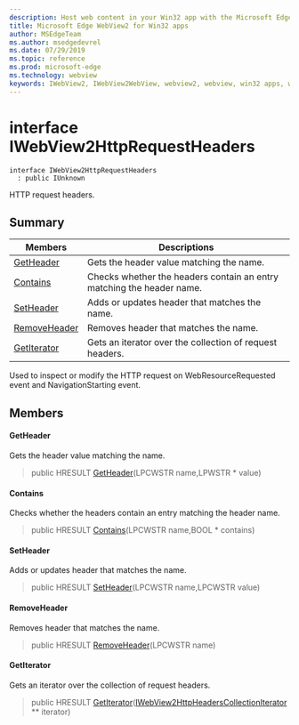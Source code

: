 ```yaml
---
description: Host web content in your Win32 app with the Microsoft Edge WebView2 control
title: Microsoft Edge WebView2 for Win32 apps
author: MSEdgeTeam
ms.author: msedgedevrel
ms.date: 07/29/2019
ms.topic: reference
ms.prod: microsoft-edge
ms.technology: webview
keywords: IWebView2, IWebView2WebView, webview2, webview, win32 apps, win32, edge
---
```


# interface IWebView2HttpRequestHeaders 

```
interface IWebView2HttpRequestHeaders
  : public IUnknown
```

HTTP request headers.

## Summary

 Members                        | Descriptions
--------------------------------|---------------------------------------------
[GetHeader](#getheader) | Gets the header value matching the name.
[Contains](#contains) | Checks whether the headers contain an entry matching the header name.
[SetHeader](#setheader) | Adds or updates header that matches the name.
[RemoveHeader](#removeheader) | Removes header that matches the name.
[GetIterator](#getiterator) | Gets an iterator over the collection of request headers.

Used to inspect or modify the HTTP request on WebResourceRequested event and NavigationStarting event.

## Members

#### GetHeader 

Gets the header value matching the name.

> public HRESULT [GetHeader](#interface_i_web_view2_http_request_headers_1af36bd1213f8518e8aa0355b473bbc23c)(LPCWSTR name,LPWSTR * value)

#### Contains 

Checks whether the headers contain an entry matching the header name.

> public HRESULT [Contains](#interface_i_web_view2_http_request_headers_1a431d0b98a18169e5379fe49642f102ac)(LPCWSTR name,BOOL * contains)

#### SetHeader 

Adds or updates header that matches the name.

> public HRESULT [SetHeader](#interface_i_web_view2_http_request_headers_1a2258686c0bf6b0248feb4668a4f77396)(LPCWSTR name,LPCWSTR value)

#### RemoveHeader 

Removes header that matches the name.

> public HRESULT [RemoveHeader](#interface_i_web_view2_http_request_headers_1ab6a94e7152c096d81947e900545023c4)(LPCWSTR name)

#### GetIterator 

Gets an iterator over the collection of request headers.

> public HRESULT [GetIterator](#interface_i_web_view2_http_request_headers_1aa64b958a33ae04cff83a83396257c15b)([IWebView2HttpHeadersCollectionIterator](IWebView2HttpHeadersCollectionIterator.md#interface_i_web_view2_http_headers_collection_iterator) ** iterator)

